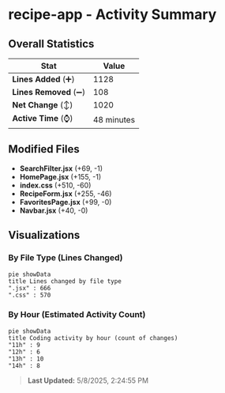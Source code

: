 # recipe-app - Activity Summary 

## Overall Statistics

| Stat                   | Value                                                             |
| ---------------------- | ----------------------------------------------------------------- |
| **Lines Added** (➕)   | 1128                                          |
| **Lines Removed** (➖) | 108                                        |
| **Net Change** (↕)    | 1020                |
| **Active Time** (⌚)   | 48 minutes |


## Modified Files
- **SearchFilter.jsx** (+69, -1)
- **HomePage.jsx** (+155, -1)
- **index.css** (+510, -60)
- **RecipeForm.jsx** (+255, -46)
- **FavoritesPage.jsx** (+99, -0)
- **Navbar.jsx** (+40, -0)

## Visualizations

### By File Type (Lines Changed)

```mermaid
pie showData
title Lines changed by file type
".jsx" : 666
".css" : 570
```

### By Hour (Estimated Activity Count)

```mermaid
pie showData
title Coding activity by hour (count of changes)
"11h" : 9
"12h" : 6
"13h" : 10
"14h" : 8
```


> **Last Updated:** 5/8/2025, 2:24:55 PM
